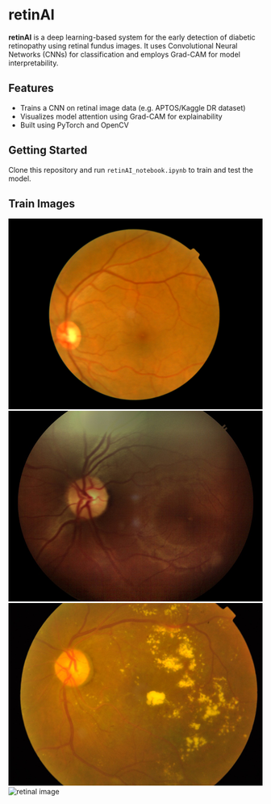 # retinAI

**retinAI** is a deep learning-based system for the early detection of diabetic retinopathy using retinal fundus images. It uses Convolutional Neural Networks (CNNs) for classification and employs Grad-CAM for model interpretability.

## Features

- Trains a CNN on retinal image data (e.g. APTOS/Kaggle DR dataset)
- Visualizes model attention using Grad-CAM for explainability
- Built using PyTorch and OpenCV

## Getting Started

Clone this repository and run `retinAI_notebook.ipynb` to train and test the model.

## Train Images
![retinal image](0151781fe50b.png)
![retinal image](014508ccb9cb.png)
![retinal image](0104b032c141.png)
![retinal image](0097f532ac9f.png)

